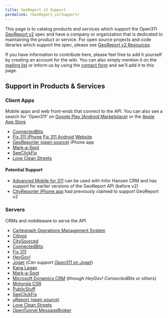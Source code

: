 ```yaml
---
title: GeoReport v2 Support
permalink: /GeoReport_v2/Support/
---
```


This page is to catalog products and services which support the Open311 [GeoReport v2](/GeoReport_v2 "wikilink") spec and have a company or organization that is dedicated to maintaining the product or service. For open source projects and code libraries which support the spec, please see [GeoReport v2 Resources](/GeoReport_v2/Resources "wikilink").

If you have information to contribute here, please feel free to add it yourself by creating an account for the wiki. You can also simply mention it on the [mailing list](http://lists.open311.org/groups/discuss/messages/topic/2mfvxi2aITeS6orVMzeHOa) or inform us by using the [contact form](http://www.open311.org/contact/) and we'll add it to this page.

Support in Products & Services
------------------------------

### Client Apps

Mobile apps and web front-ends that connect to the API. You can also see a search for 'Open311' on [Google Play (Android Marketplace)](https://play.google.com/store/search?q=open311) or the [Apple App Store](http://ax.itunes.apple.com/WebObjects/MZSearch.woa/wa/search?term=open311)

-   [ConnectedBits](http://connectedbits.com)
-   [Fix 311 iPhone](https://itunes.apple.com/us/app/fix-311/id534963385?mt=8) [Fix 311 Android](https://play.google.com/store/apps/details?id=com.fix311) [Website](https://fix311.com)
-   [GeoReporter (open source)](http://marketplace.civiccommons.org/apps/georeporter) iPhone app
-   [Mark-a-Spot](/Mark-a-Spot "wikilink")
-   [SeeClickFix](http://seeclickfix.com/open311)
-   [Love Clean Streets](http://lovecleanstreets.org)

#### Potential Support

-   [Advanced Mobile for 311](http://www.bluedotsolutions.com/mobile-minutes/mm-7-28-2010.htm) can be used with Infor Hansen CRM and has support for earlier versions of the GeoReport API (before v2)
-   [CityReporter iPhone app](http://plus1lab.com/cityreporter-iphone) had previously claimed to support GeoReport v2

### Servers

CRMs and middleware to serve the API

-   [Cartegraph Operations Management System](http://www.cartegraph.com)
-   [Citivox](http://citivox.com)
-   [CitySourced](http://citysourced.com)
-   [ConnectedBits](http://connectedbits.com)
-   [Fix 311](https://fix311.com)
-   [HeyGov!](http://www.heygov.com/about.html)
-   [Joget](http://www.joget.org/services/support/) (*Can support [Open311 on Joget](https://github.com/codeforamerica/open311-on-joget)*)
-   [Kana Lagan](http://docs.google.com/viewer?a=v&q=cache:IpZwCqXBK30J:www.kana.com/about-kana/press-releases/kana-announces-self-service-suite-for-government.pdf+kana+connect2tell+pdf&hl=en&gl=us&pid=bl&srcid=ADGEESjZUHWN4erJ3KEJHHZPnpPQdLSCq7e1XB4wx-DodNkqCdmfsriTIkUJLFkPJVw2Nl6V51cEMeGzdGZ49lovqD4iTB79TNveUX9v4FAYxBd2mE7RwgmgS-42SmYxxBwcB5e5_j7a&sig=AHIEtbQQ1gszAmjPYkUdZxcIRiJdpR8wQw&pli=1)
-   [Mark-a-Spot](/Mark-a-Spot "wikilink")
-   [Microsoft Dynamics CRM](http://www.heygov.com/311Module.html) (*through HeyGov! ConnectedBits or others*)
-   [Motorola CSR](http://www.motorola.com/Business/US-EN/Business+Product+and+Services/Dispatch/Customer+Service+Request/CSR+Service+Request_US-EN)
-   [PublicStuff](http://publicstuff.com)
-   [SeeClickFix](http://seeclickfix.com/open311)
-   [uReport (open source)](http://commons.codeforamerica.org/apps/ureport-open311-crm)
-   [Love Clean Streets](http://lovecleanstreets.org)
-   [OpenTunnel MessageBroker](http://opentunnel.nl)
